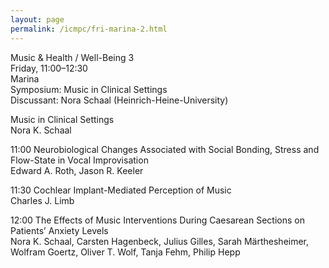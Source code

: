 ```yaml
---
layout: page
permalink: /icmpc/fri-marina-2.html
---
```

Music & Health / Well-Being 3  
Friday, 11:00–12:30  
Marina  
Symposium: Music in Clinical Settings  
Discussant: Nora Schaal (Heinrich-Heine-University)

Music in Clinical Settings  
Nora K. Schaal

11:00 Neurobiological Changes Associated with Social Bonding, Stress and Flow-State in Vocal Improvisation  
Edward A. Roth, Jason R. Keeler

11:30 Cochlear Implant-Mediated Perception of Music  
Charles J. Limb

12:00 The Effects of Music Interventions During Caesarean Sections on Patients’ Anxiety Levels  
Nora K. Schaal, Carsten Hagenbeck, Julius Gilles, Sarah Märthesheimer, Wolfram Goertz, Oliver T. Wolf, Tanja Fehm, Philip Hepp